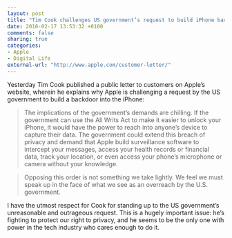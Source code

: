 ```yaml
---
layout: post
title: "Tim Cook challenges US government’s request to build iPhone backdoor in public letter to customers"
date: 2016-02-17 13:53:32 +0100
comments: false
sharing: true
categories: 
- Apple
- Digital Life
external-url: "http://www.apple.com/customer-letter/"
---
```


Yesterday Tim Cook published a public letter to customers on Apple’s website, wherein he explains why Apple is challenging a request by the US government to build a backdoor into the iPhone:

> The implications of the government’s demands are chilling. If the government can use the All Writs Act to make it easier to unlock your iPhone, it would have the power to reach into anyone’s device to capture their data. The government could extend this breach of privacy and demand that Apple build surveillance software to intercept your messages, access your health records or financial data, track your location, or even access your phone’s microphone or camera without your knowledge.

> Opposing this order is not something we take lightly. We feel we must speak up in the face of what we see as an overreach by the U.S. government.

I have the utmost respect for Cook for standing up to the US government’s unreasonable and outrageous request. This is a hugely important issue: he’s fighting to protect our right to privacy, and he seems to be the only one with power in the tech industry who cares enough to do it.